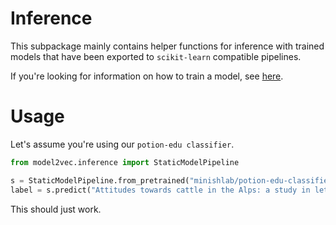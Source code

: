 # Inference

This subpackage mainly contains helper functions for inference with trained models that have been exported to `scikit-learn` compatible pipelines.

If you're looking for information on how to train a model, see [here](../train/README.md).

# Usage

Let's assume you're using our `potion-edu classifier`.

```python
from model2vec.inference import StaticModelPipeline

s = StaticModelPipeline.from_pretrained("minishlab/potion-edu-classifier")
label = s.predict("Attitudes towards cattle in the Alps: a study in letting go.")
```

This should just work.

